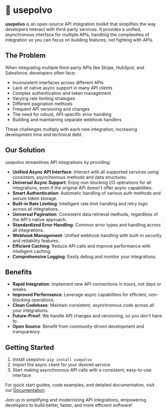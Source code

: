 # 🐙 usepolvo

**usepolvo** is an open-source API integration toolkit that simplifies the way developers interact with third-party services. It provides a unified, asynchronous interface for multiple APIs, handling the complexities of integration so you can focus on building features, not fighting with APIs.

## The Problem

When integrating multiple third-party APIs like Stripe, HubSpot, and Salesforce, developers often face:

- Inconsistent interfaces across different APIs
- Lack of native async support in many API clients
- Complex authentication and token management
- Varying rate limiting strategies
- Different pagination methods
- Frequent API versioning and changes
- The need for robust, API-specific error handling
- Building and maintaining separate webhook handlers

These challenges multiply with each new integration, increasing development time and technical debt.

## Our Solution

usepolvo streamlines API integrations by providing:

- **Unified Async API Interface**: Interact with all supported services using consistent, asynchronous methods and data structures.
- **Universal Async Support**: Enjoy non-blocking I/O operations for all integrations, even if the original API doesn't offer async capabilities.
- **Smart Authentication**: Automatic handling of various auth methods and secure token storage.
- **Built-in Rate Limiting**: Intelligent rate limit handling and retry logic across all integrations.
- **Universal Pagination**: Consistent data retrieval methods, regardless of the API's native approach.
- **Standardized Error Handling**: Common error types and handling across all integrations.
- **Webhook Management**: Unified webhook handling with built-in security and reliability features.
- **Efficient Caching**: Reduce API calls and improve performance with intelligent caching.
- **Comprehensive Logging**: Easily debug and monitor your integrations.

## Benefits

- **Rapid Integration**: Implement new API connections in hours, not days or weeks.
- **Improved Performance**: Leverage async capabilities for efficient, non-blocking operations.
- **Clean Codebase**: Maintain consistent, asynchronous code across all your integrations.
- **Future-Proof**: We handle API changes and versioning, so you don't have to.
- **Open Source**: Benefit from community-driven development and transparency.

## Getting Started

1. Install usepolvo: `pip install usepolvo`
2. Import the async client for your desired service
3. Start making asynchronous API calls with a consistent, easy-to-use interface

For quick start guides, code examples, and detailed documentation, visit our [Documentation](https://docs.usepolvo.com).

Join us in simplifying and modernizing API integrations, empowering developers to build better, faster, and more efficient software!

